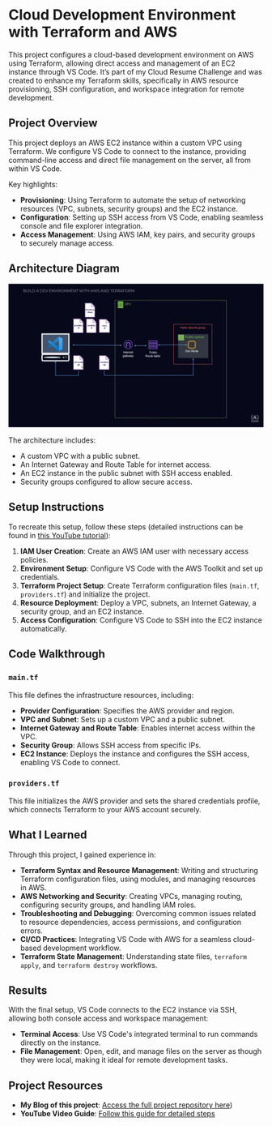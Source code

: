 # Cloud Development Environment with Terraform and AWS 

This project configures a cloud-based development environment on AWS using Terraform, allowing direct access and management of an EC2 instance through VS Code. It’s part of my Cloud Resume Challenge and was created to enhance my Terraform skills, specifically in AWS resource provisioning, SSH configuration, and workspace integration for remote development.

## Project Overview

This project deploys an AWS EC2 instance within a custom VPC using Terraform. We configure VS Code to connect to the instance, providing command-line access and direct file management on the server, all from within VS Code. 

Key highlights:
- **Provisioning**: Using Terraform to automate the setup of networking resources (VPC, subnets, security groups) and the EC2 instance.
- **Configuration**: Setting up SSH access from VS Code, enabling seamless console and file explorer integration.
- **Access Management**: Using AWS IAM, key pairs, and security groups to securely manage access.

## Architecture Diagram

![Architecture Diagram](architecture-diagram.png)

The architecture includes:
- A custom VPC with a public subnet.
- An Internet Gateway and Route Table for internet access.
- An EC2 instance in the public subnet with SSH access enabled.
- Security groups configured to allow secure access.

## Setup Instructions

To recreate this setup, follow these steps (detailed instructions can be found in [this YouTube tutorial](https://youtu.be/iRaai1IBlB0?si=3vtDKXboFfF5XgP6)):

1. **IAM User Creation**: Create an AWS IAM user with necessary access policies.
2. **Environment Setup**: Configure VS Code with the AWS Toolkit and set up credentials.
3. **Terraform Project Setup**: Create Terraform configuration files (`main.tf`, `providers.tf`) and initialize the project.
4. **Resource Deployment**: Deploy a VPC, subnets, an Internet Gateway, a security group, and an EC2 instance.
5. **Access Configuration**: Configure VS Code to SSH into the EC2 instance automatically.

## Code Walkthrough

### `main.tf`

This file defines the infrastructure resources, including:
- **Provider Configuration**: Specifies the AWS provider and region.
- **VPC and Subnet**: Sets up a custom VPC and a public subnet.
- **Internet Gateway and Route Table**: Enables internet access within the VPC.
- **Security Group**: Allows SSH access from specific IPs.
- **EC2 Instance**: Deploys the instance and configures the SSH access, enabling VS Code to connect.

### `providers.tf`

This file initializes the AWS provider and sets the shared credentials profile, which connects Terraform to your AWS account securely.

## What I Learned

Through this project, I gained experience in:
- **Terraform Syntax and Resource Management**: Writing and structuring Terraform configuration files, using modules, and managing resources in AWS.
- **AWS Networking and Security**: Creating VPCs, managing routing, configuring security groups, and handling IAM roles.
- **Troubleshooting and Debugging**: Overcoming common issues related to resource dependencies, access permissions, and configuration errors.
- **CI/CD Practices**: Integrating VS Code with AWS for a seamless cloud-based development workflow.
- **Terraform State Management**: Understanding state files, `terraform apply`, and `terraform destroy` workflows.

## Results

With the final setup, VS Code connects to the EC2 instance via SSH, allowing both console access and workspace management:
- **Terminal Access**: Use VS Code's integrated terminal to run commands directly on the instance.
- **File Management**: Open, edit, and manage files on the server as though they were local, making it ideal for remote development tasks.

## Project Resources

- **My Blog of this project**: [Access the full project repository here](https://nirajbhagwat.blogspot.com/2024/10/building-development-environment-on-aws.html))
- **YouTube Video Guide**: [Follow this guide for detailed steps](https://youtu.be/iRaai1IBlB0?si=3vtDKXboFfF5XgP6)
